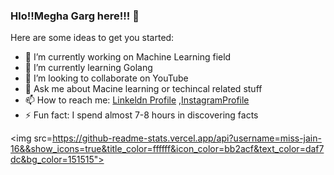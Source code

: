 ### Hlo!!Megha Garg here!!! 👋




Here are some ideas to get you started:

- 🔭 I’m currently working on Machine Learning field
- 🌱 I’m currently learning Golang
- 👯 I’m looking to collaborate on YouTube
- 💬 Ask me about Macine learning or techincal related stuff
- 📫 How to reach me: [Linkeldn Profile](https://www.linkedin.com/in/megha16garg/) ,[InstagramProfile](https://bit.ly/3eD8cjS)
- ⚡ Fun fact: I spend almost 7-8 hours in discovering facts

<img src=https://github-readme-stats.vercel.app/api?username=miss-jain-16&&show_icons=true&title_color=ffffff&icon_color=bb2acf&text_color=daf7dc&bg_color=151515">
